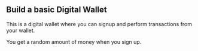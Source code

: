 
## Build a basic Digital Wallet

This is a digital wallet where you can signup and perform transactions from your wallet.


You get a random amount of money when you sign up.
